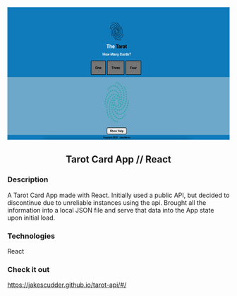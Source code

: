 <div align="center">

<img margin-left="auto" margin-right="auto" src="/src/tarot-screen.png" height="300">
</img>

## Tarot Card App // React

</div>

### Description

A Tarot Card App made with React.  Initially used a public API, but decided to discontinue due to unreliable instances using the api. Brought all the information into a local JSON file and serve that data into the App state upon initial load.

### Technologies

React

### Check it out

https://jakescudder.github.io/tarot-api/#/
